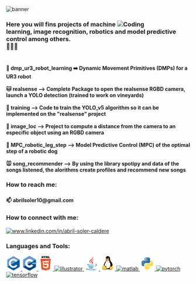 <img src="https://github.com/soler10/soler10/assets/47087695/43cc7555-5d53-4924-8ead-a8eb8af379e5" alt="banner" height="300" width="1200">
<h3 align="left"> <h3>
<h3 align="left"> <h3>

<img align="right" alt="Coding" width="200" src="https://media.licdn.com/dms/image/D5612AQFuWiuEBRAcNw/article-cover_image-shrink_423_752/0/1694701932900?e=1711584000&v=beta&t=MLpX8iUEQ6Ip_Mg_3l2qC8ZEBdb6HKEBqomCi4UcLa0">

<h3 align="left">Here you will fins projects of machine learning, image recognition, robotics and model predictive control among others.<br>👯👯👯<br><br></h3>
<h4 align="left"> 🐶 dmp_ur3_robot_learning   ➡️   Dynamic Movement Primitives (DMPs) for a UR3 robot <br><br>
  🐱 realsense --> Complete Package to open the realsense RGBD camera, launch a YOLO detection (trained to work on vineyards)<br><br>
  🦊 training --> Code to train the YOLO_v5 algorithm so it can be implemented on the "realsense" project <br><br>
  🐼 image_loc --> Project to compute a distance from the camera to an especific object using an RGBD camera <br><br>
  🐯 MPC_robotic_leg_step  --> Model Predictive Control (MPC) of the optimal step of a robotic dog<br> <br> 
  🐭 song_recommender  --> By using the library spotipy and data of the songs listened, the alorithms create profiles and recommend new songs
</h4>
  
  
<h3 align="left">How to reach me:  <h3>
<h4 align="left">  📫 <strong>abrilsoler10@gmail.com</strong> </h4>


<h3 align="left">How to connect with me:</h3>
<p align="left">
<a href="https://linkedin.com/in/www.linkedin.com/in/abril-soler-caldere" target="blank"><img align="center" src="https://raw.githubusercontent.com/rahuldkjain/github-profile-readme-generator/master/src/images/icons/Social/linked-in-alt.svg" alt="www.linkedin.com/in/abril-soler-caldere" height="30" width="40" /></a>
</p>

<h3 align="left">Languages and Tools:</h3>
<p align="left"> <a href="https://www.cprogramming.com/" target="_blank" rel="noreferrer"> <img src="https://raw.githubusercontent.com/devicons/devicon/master/icons/c/c-original.svg" alt="c" width="40" height="40"/> </a> <a href="https://www.w3schools.com/cpp/" target="_blank" rel="noreferrer"> <img src="https://raw.githubusercontent.com/devicons/devicon/master/icons/cplusplus/cplusplus-original.svg" alt="cplusplus" width="40" height="40"/> </a> <a href="https://www.w3.org/html/" target="_blank" rel="noreferrer"> <img src="https://raw.githubusercontent.com/devicons/devicon/master/icons/html5/html5-original-wordmark.svg" alt="html5" width="40" height="40"/> </a> <a href="https://www.adobe.com/in/products/illustrator.html" target="_blank" rel="noreferrer"> <img src="https://www.vectorlogo.zone/logos/adobe_illustrator/adobe_illustrator-icon.svg" alt="illustrator" width="40" height="40"/> </a> <a href="https://www.java.com" target="_blank" rel="noreferrer"> <img src="https://raw.githubusercontent.com/devicons/devicon/master/icons/java/java-original.svg" alt="java" width="40" height="40"/> </a> <a href="https://www.linux.org/" target="_blank" rel="noreferrer"> <img src="https://raw.githubusercontent.com/devicons/devicon/master/icons/linux/linux-original.svg" alt="linux" width="40" height="40"/> </a> <a href="https://www.mathworks.com/" target="_blank" rel="noreferrer"> <img src="https://upload.wikimedia.org/wikipedia/commons/2/21/Matlab_Logo.png" alt="matlab" width="40" height="40"/> </a> <a href="https://www.python.org" target="_blank" rel="noreferrer"> <img src="https://raw.githubusercontent.com/devicons/devicon/master/icons/python/python-original.svg" alt="python" width="40" height="40"/> </a> <a href="https://pytorch.org/" target="_blank" rel="noreferrer"> <img src="https://www.vectorlogo.zone/logos/pytorch/pytorch-icon.svg" alt="pytorch" width="40" height="40"/> </a> <a href="https://www.tensorflow.org" target="_blank" rel="noreferrer"> <img src="https://www.vectorlogo.zone/logos/tensorflow/tensorflow-icon.svg" alt="tensorflow" width="40" height="40"/> </a> </p>
